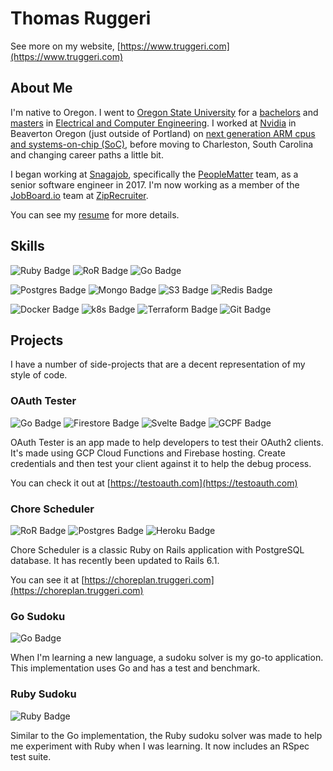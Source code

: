 # Thomas Ruggeri

See more on my website, [https://www.truggeri.com](https://www.truggeri.com)

## About Me

I'm native to Oregon. I went to [Oregon State University](https://oregonstate.edu/) for a
[bachelors](https://eecs.oregonstate.edu/academics/undergraduates/electrical-computer-engineering) and
[masters](https://eecs.oregonstate.edu/current-students/graduate/ece-program) in
[Electrical and Computer Engineering](https://eecs.oregonstate.edu/).
I worked at [Nvidia](https://www.nvidia.com/en-us/about-nvidia/) in Beaverton Oregon (just outside of Portland)
on [next generation ARM cpus and systems-on-chip (SoC)](https://en.wikipedia.org/wiki/Project_Denver),
before moving to Charleston, South Carolina and changing career paths a little bit.

I began working at [Snagajob](https://www.snagajob.com/about/), specifically the
[PeopleMatter](https://www.peoplematter.com)
team, as a senior software engineer in 2017. I'm now working
as a member of the [JobBoard.io](https://www.jobboard.io) team at
[ZipRecruiter](https://www.ziprecruiter.com/hiring/technology).

You can see my [resume](resume.md) for more details.

## Skills

![Ruby Badge](https://img.shields.io/badge/-Ruby-81302f?style=flat&labelColor=9a1c19&logo=ruby&logoColor=white)
![RoR Badge](https://img.shields.io/badge/-Ruby_On_Rails-b32424?style=flat&labelColor=cc0000&logo=ruby-on-rails&logoColor=white)
![Go Badge](https://img.shields.io/badge/-Go-0084c0?style=flat&labelColor=00ADD8&logo=go&logoColor=white)

![Postgres Badge](https://img.shields.io/badge/-PostgreSQL-426078?style=flat&labelColor=336791&logo=postgresql&logoColor=white)
![Mongo Badge](https://img.shields.io/badge/-Mongo_DB-588958?style=flat&labelColor=47A248&logo=mongodb&logoColor=white)
![S3 Badge](https://img.shields.io/badge/-S3-598143?style=flat&labelColor=569A31&logo=amazon-s3&logoColor=white)
![Redis Badge](https://img.shields.io/badge/-Redis-c2564e?style=flat&labelColor=DC382D&logo=redis&logoColor=white)

![Docker Badge](https://img.shields.io/badge/-Docker-4b99d4?style=flat&labelColor=2496ED&logo=docker&logoColor=white)
![k8s Badge](https://img.shields.io/badge/-k8s-567bcc?style=flat&labelColor=326CE5&logo=kubernetes&logoColor=white)
![Terraform Badge](https://img.shields.io/badge/-Terraform-775ecb?style=flat&labelColor=623CE4&logo=terraform&logoColor=white)
![Git Badge](https://img.shields.io/badge/-Git-d66a57?style=flat&labelColor=F05032&logo=git&logoColor=white)

## Projects

I have a number of side-projects that are a decent representation of my style of code.

### OAuth Tester

![Go Badge](https://img.shields.io/badge/-Go-0084c0?style=flat&labelColor=00ADD8&logo=go&logoColor=white)
![Firestore Badge](https://img.shields.io/badge/-Firestore-e6c152?style=flat&labelColor=FFCA28&logo=firebase&logoColor=white)
![Svelte Badge](https://img.shields.io/badge/-Svelte-e65c2e?style=flat&labelColor=FF3E00&logo=svelte&logoColor=white)
![GCPF Badge](https://img.shields.io/badge/-GCP_Functions-6794db?style=flat&labelColor=4285F4&logo=google-cloud&logoColor=white)

OAuth Tester is an app made to help developers to test their OAuth2 clients. It's made using GCP Cloud Functions and Firebase hosting. Create credentials and then test your client against it to help the debug process.

You can check it out at [https://testoauth.com](https://testoauth.com)

### Chore Scheduler

![RoR Badge](https://img.shields.io/badge/-Ruby_On_Rails-b32424?style=flat&labelColor=cc0000&logo=ruby-on-rails&logoColor=white)
![Postgres Badge](https://img.shields.io/badge/-PostgreSQL-426078?style=flat&labelColor=336791&logo=postgresql&logoColor=white)
![Heroku Badge](https://img.shields.io/badge/-Heroku-45197f?style=flat&labelColor=430098&logo=heroku&logoColor=white)

Chore Scheduler is a classic Ruby on Rails application with PostgreSQL database. It has recently been updated to Rails 6.1.

You can see it at [https://choreplan.truggeri.com](https://choreplan.truggeri.com)

### Go Sudoku

![Go Badge](https://img.shields.io/badge/-Go-0084c0?style=flat&labelColor=00ADD8&logo=go&logoColor=white)

When I'm learning a new language, a sudoku solver is my go-to application. This implementation uses Go and has a test and benchmark.

### Ruby Sudoku

![Ruby Badge](https://img.shields.io/badge/-Ruby-81302f?style=flat&labelColor=9a1c19&logo=ruby&logoColor=white)

Similar to the Go implementation, the Ruby sudoku solver was made to help me experiment with Ruby when I was learning. It now includes an RSpec test suite.
